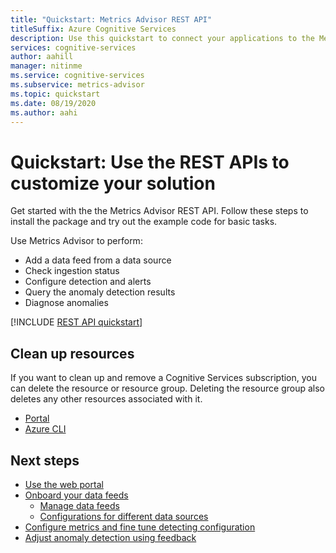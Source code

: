 ```yaml
---
title: "Quickstart: Metrics Advisor REST API"
titleSuffix: Azure Cognitive Services
description: Use this quickstart to connect your applications to the Metrics Advisor API from Azure Cognitive Services.
services: cognitive-services
author: aahill
manager: nitinme
ms.service: cognitive-services
ms.subservice: metrics-advisor
ms.topic: quickstart
ms.date: 08/19/2020
ms.author: aahi
---
```


# Quickstart: Use the REST APIs to customize your solution

Get started with the the Metrics Advisor REST API. Follow these steps to install the package and try out the example code for basic tasks.

Use Metrics Advisor to perform:

* Add a data feed from a data source
* Check ingestion status
* Configure detection and alerts 
* Query the anomaly detection results
* Diagnose anomalies

[!INCLUDE [REST API quickstart](../includes/quickstarts/rest-api.md)]

## Clean up resources

If you want to clean up and remove a Cognitive Services subscription, you can delete the resource or resource group. Deleting the resource group also deletes any other resources associated with it.

* [Portal](../../cognitive-services-apis-create-account.md#clean-up-resources)
* [Azure CLI](../../cognitive-services-apis-create-account-cli.md#clean-up-resources)

## Next steps

- [Use the web portal](web-portal.md)
- [Onboard your data feeds](../how-tos/onboard-your-data.md)
    - [Manage data feeds](../how-tos/manage-data-feeds.md)
    - [Configurations for different data sources](../data-feeds-from-different-sources.md)
- [Configure metrics and fine tune detecting configuration](../how-tos/configure-metrics.md)
- [Adjust anomaly detection using feedback](../how-tos/anomaly-feedback.md)